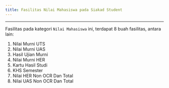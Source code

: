 ```yaml
---
title: Fasilitas Nilai Mahasiswa pada Siakad Student
---
```

***

Fasilitas pada kategori `Nilai Mahasiswa` ini, terdapat 8 buah fasilitas, antara lain:
1. Nilai Murni UTS
2. Nilai Murni UAS
3. Hasil Ujian Murni
4. Nilai Murni HER
5. Kartu Hasil Studi
6. KHS Semester
7. Nilai HER Non OCR Dan Total
8. Nilai UAS Non OCR Dan Total